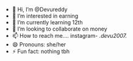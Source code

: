 - 👋 Hi, I’m @Devureddy
- 👀 I’m interested in earning
- 🌱 I’m currently learning 12th
- 💞️ I’m looking to collaborate on money
- 📫 How to reach me.... instagram- _._devu2007_._
- 😄 Pronouns: she/her
- ⚡ Fun fact: nothing tbh

<!---
Devureddy/Devureddy is a ✨ special ✨ repository because its `README.md` (this file) appears on your GitHub profile.
You can click the Preview link to take a look at your changes.
--->
